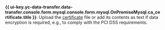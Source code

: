 **{{ ui-key.yc-data-transfer.data-transfer.console.form.mysql.console.form.mysql.OnPremiseMysql.ca_certificate.title }}**: Upload the [certificate](../../../../../managed-mysql/operations/connect.md#get-ssl-cert) file or add its contents as text if data encryption is required, e.g., to comply with the PCI DSS requirements.
